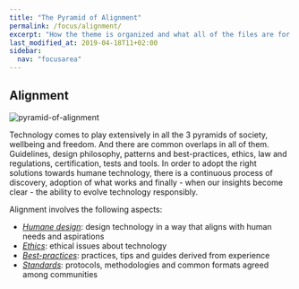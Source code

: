 ```yaml
---
title: "The Pyramid of Alignment"
permalink: /focus/alignment/
excerpt: "How the theme is organized and what all of the files are for."
last_modified_at: 2019-04-18T11+02:00
sidebar:
  nav: "focusarea"
---
```


## Alignment

![pyramid-of-alignment](/assets/images/humanetech-pyramid-of-alignment-tinted-bare.png)


Technology comes to play extensively in all the 3 pyramids of society, wellbeing and freedom. And there are common overlaps in all of them. Guidelines, design philosophy, patterns and best-practices, ethics, law and regulations, certification, tests and tools. In order to adopt the right solutions towards humane technology, there is a continuous process of discovery, adoption of what works and finally - when our insights become clear - the ability to evolve technology responsibly.


Alignment involves the following aspects:


- [_Humane design_](/alignment/humane-design/): design technology in a way that aligns with human needs and aspirations  
- [_Ethics_](/alignment/ethics/): ethical issues about technology
- [_Best-practices_](/alignment/best-practices/): practices, tips and guides derived from experience
- [_Standards_](/alignment/standards/): protocols, methodologies and common formats agreed among communities
